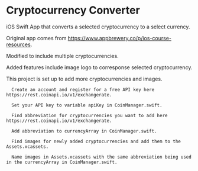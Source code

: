 # Cryptocurrency Converter
iOS Swift App that converts a selected cryptocurrency to a select currency.

Original app comes from https://www.appbrewery.co/p/ios-course-resources.

Modified to include multiple cryptocurrencies. 

Added features include image logo to corresponse selected cryptocurrency.

This project is set up to add more cryptocurrencies and images.

      Create an account and register for a free API key here https://rest.coinapi.io/v1/exchangerate.
      
      Set your API key to variable apiKey in CoinManager.swift.
    
      Find abbreviation for cryptocurrencies you want to add here https://rest.coinapi.io/v1/exchangerate.
      
      Add abbreviation to currencyArray in CoinManager.swift.
      
      Find images for newly added cryptocurrencies and add them to the Assets.xcassets.
      
      Name images in Assets.xcassets with the same abbreviation being used in the currencyArray in CoinManager.swift.
      
